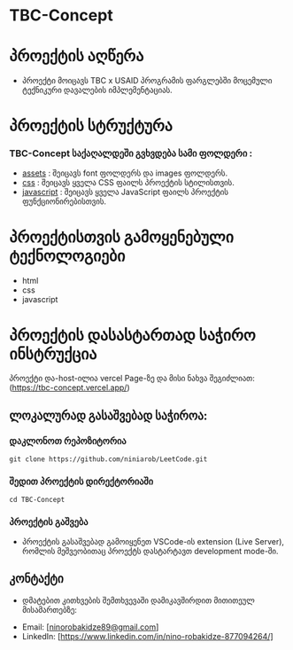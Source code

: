 # TBC-Concept

# პროექტის აღწერა 

* პროექტი მოიცავს TBC x USAID პროგრამის ფარგლებში მოცემული ტექნიკური დავალების იმპლემენტაციას. 



# პროექტის სტრუქტურა 

### TBC-Concept საქაღალდეში გვხვდება სამი ფოლდერი : 
* [assets](https://github.com/niniarob/TBC-Concept/tree/main/assets) : შეიცავს font ფოლდერს და images ფოლდერს.
* [css](https://github.com/niniarob/TBC-Concept/tree/main/css) : შეიცავს ყველა CSS ფაილს პროექტის სტილისთვის.
* [javascript](https://github.com/niniarob/TBC-Concept/tree/main/javascript) : შეიცავს ყველა JavaScript ფაილს პროექტის ფუნქციონირებისთვის.

# პროექტისთვის გამოყენებული ტექნოლოგიები

* html
* css
* javascript

# პროექტის დასასტართად საჭირო ინსტრუქცია

პროექტი და-host-ილია vercel Page-ზე და მისი ნახვა შეგიძლიათ:(https://tbc-concept.vercel.app/)

## ლოკალურად გასაშვებად საჭიროა:

### დაკლონოთ რეპოზიტორია
```
git clone https://github.com/niniarob/LeetCode.git
```

### შედით პროექტის დირექტორიაში
```
cd TBC-Concept
```

### პროექტის გაშვება 

* პროექტის გასაშვებად გამოიყენეთ VSCode-ის extension (Live Server), რომლის მეშვეობითაც
პროექტს დასტარტავთ development mode-ში.


## კონტაქტი 
* დმატებით კითხვების შემთხვევაში დამიკავშირდით მითითეულ მისამართებზე:

- Email: [ninorobakidze89@gmail.com]
- LinkedIn: [https://www.linkedin.com/in/nino-robakidze-877094264/]

